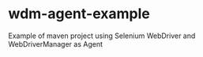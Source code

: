 # wdm-agent-example
Example of maven project using Selenium WebDriver and WebDriverManager as Agent
